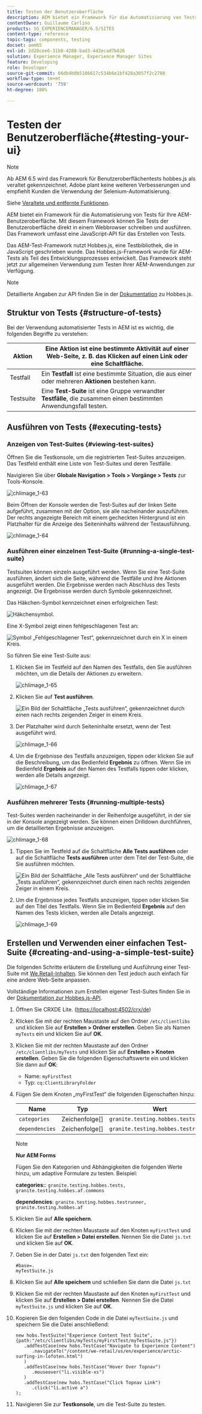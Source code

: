 ```yaml
---
title: Testen der Benutzeroberfläche
description: AEM bietet ein Framework für die Automatisierung von Tests für Ihre AEM-Benutzeroberfläche
contentOwner: Guillaume Carlino
products: SG_EXPERIENCEMANAGER/6.5/SITES
content-type: reference
topic-tags: components, testing
docset: aem65
exl-id: 2d28cee6-31b0-4288-bad3-4d2ecad7b626
solution: Experience Manager, Experience Manager Sites
feature: Developing
role: Developer
source-git-commit: 66db4b0b5106617c534b6e1bf428a3057f2c2708
workflow-type: tm+mt
source-wordcount: '759'
ht-degree: 100%

---
```


# Testen der Benutzeroberfläche{#testing-your-ui}

>[!NOTE]
>
>Ab AEM 6.5 wird das Framework für Benutzeroberflächentests hobbes.js als veraltet gekennzeichnet. Adobe plant keine weiteren Verbesserungen und empfiehlt Kunden die Verwendung der Selenium-Automatisierung.
>
>Siehe [Veraltete und entfernte Funktionen](/help/release-notes/deprecated-removed-features.md).

AEM bietet ein Framework für die Automatisierung von Tests für Ihre AEM-Benutzeroberfläche. Mit diesem Framework können Sie Tests der Benutzeroberfläche direkt in einem Webbrowser schreiben und ausführen. Das Framework umfasst eine JavaScript-API für das Erstellen von Tests.

Das AEM-Test-Framework nutzt Hobbes.js, eine Testbibliothek, die in JavaScript geschrieben wurde. Das Hobbes.js-Framework wurde für AEM-Tests als Teil des Entwicklungsprozesses entwickelt. Das Framework steht jetzt zur allgemeinen Verwendung zum Testen Ihrer AEM-Anwendungen zur Verfügung.

>[!NOTE]
>
>Detaillierte Angaben zur API finden Sie in der [Dokumentation](https://developer.adobe.com/experience-manager/reference-materials/6-5/test-api/index.html) zu Hobbes.js.

## Struktur von Tests {#structure-of-tests}

Bei der Verwendung automatisierter Tests in AEM ist es wichtig, die folgenden Begriffe zu verstehen:

| Aktion | Eine **Aktion** ist eine bestimmte Aktivität auf einer Web-Seite, z. B. das Klicken auf einen Link oder eine Schaltfläche. |
|---|---|
| Testfall | Ein **Testfall** ist eine bestimmte Situation, die aus einer oder mehreren **Aktionen** bestehen kann. |
| Testsuite | Eine **Test-Suite** ist eine Gruppe verwandter **Testfälle**, die zusammen einen bestimmten Anwendungsfall testen. |

## Ausführen von Tests {#executing-tests}

### Anzeigen von Test-Suites {#viewing-test-suites}

Öffnen Sie die Testkonsole, um die registrierten Test-Suites anzuzeigen. Das Testfeld enthält eine Liste von Test-Suites und deren Testfälle.

Navigieren Sie über **Globale Navigation > Tools > Vorgänge > Tests** zur Tools-Konsole.

![chlimage_1-63](assets/chlimage_1-63.png)

Beim Öffnen der Konsole werden die Test-Suites auf der linken Seite aufgeführt, zusammen mit der Option, sie alle nacheinander auszuführen. Der rechts angezeigte Bereich mit einem gecheckten Hintergrund ist ein Platzhalter für die Anzeige des Seiteninhalts während der Testausführung.

![chlimage_1-64](assets/chlimage_1-64.png)

### Ausführen einer einzelnen Test-Suite {#running-a-single-test-suite}

Testsuiten können einzeln ausgeführt werden. Wenn Sie eine Test-Suite ausführen, ändert sich die Seite, während die Testfälle und ihre Aktionen ausgeführt werden. Die Ergebnisse werden nach Abschluss des Tests angezeigt. Die Ergebnisse werden durch Symbole gekennzeichnet.

Das Häkchen-Symbol kennzeichnet einen erfolgreichen Test: 

![Häkchensymbol.](do-not-localize/chlimage_1-2.png)

Eine X-Symbol zeigt einen fehlgeschlagenen Test an:

![Symbol „Fehlgeschlagener Test“, gekennzeichnet durch ein X in einem Kreis.](do-not-localize/chlimage_1-3.png)

So führen Sie eine Test-Suite aus:

1. Klicken Sie im Testfeld auf den Namen des Testfalls, den Sie ausführen möchten, um die Details der Aktionen zu erweitern.

   ![chlimage_1-65](assets/chlimage_1-65.png)

1. Klicken Sie auf **Test ausführen**.

   ![Ein Bild der Schaltfläche „Tests ausführen“, gekennzeichnet durch einen nach rechts zeigenden Zeiger in einem Kreis.](do-not-localize/chlimage_1-4.png)

1. Der Platzhalter wird durch Seiteninhalte ersetzt, wenn der Test ausgeführt wird.

   ![chlimage_1-66](assets/chlimage_1-66.png)

1. Um die Ergebnisse des Testfalls anzuzeigen, tippen oder klicken Sie auf die Beschreibung, um das Bedienfeld **Ergebnis** zu öffnen. Wenn Sie im Bedienfeld **Ergebnis** auf den Namen des Testfalls tippen oder klicken, werden alle Details angezeigt.

   ![chlimage_1-67](assets/chlimage_1-67.png)

### Ausführen mehrerer Tests {#running-multiple-tests}

Test-Suites werden nacheinander in der Reihenfolge ausgeführt, in der sie in der Konsole angezeigt werden. Sie können einen Drilldown durchführen, um die detaillierten Ergebnisse anzuzeigen.

![chlimage_1-68](assets/chlimage_1-68.png)

1. Tippen Sie im Testfeld auf die Schaltfläche **Alle Tests ausführen** oder auf die Schaltfläche **Tests ausführen** unter dem Titel der Test-Suite, die Sie ausführen möchten.

   ![Ein Bild der Schaltfläche „Alle Tests ausführen“ und der Schaltfläche „Tests ausführen“, gekennzeichnet durch einen nach rechts zeigenden Zeiger in einem Kreis.](do-not-localize/chlimage_1-5.png)

1. Um die Ergebnisse jedes Testfalls anzuzeigen, tippen oder klicken Sie auf den Titel des Testfalls. Wenn Sie im Bedienfeld **Ergebnis** auf den Namen des Tests klicken, werden alle Details angezeigt.

   ![chlimage_1-69](assets/chlimage_1-69.png)

## Erstellen und Verwenden einer einfachen Test-Suite {#creating-and-using-a-simple-test-suite}

Die folgenden Schritte erläutern die Erstellung und Ausführung einer Test-Suite mit [We.Retail-Inhalten](/help/sites-developing/we-retail.md). Sie können den Test jedoch auch einfach für eine andere Web-Seite anpassen.

Vollständige Informationen zum Erstellen eigener Test-Suites finden Sie in der [Dokumentation zur Hobbes.js-API](https://developer.adobe.com/experience-manager/reference-materials/6-5/test-api/index.html).

1. Öffnen Sie CRXDE Lite. ([https://localhost:4502/crx/de](https://localhost:4502/crx/de))
1. Klicken Sie mit der rechten Maustaste auf den Ordner `/etc/clientlibs` und klicken Sie auf **Erstellen > Ordner erstellen**. Geben Sie als Namen `myTests` ein und klicken Sie auf **OK**.
1. Klicken Sie mit der rechten Maustaste auf den Ordner `/etc/clientlibs/myTests` und klicken Sie auf **Erstellen > Knoten erstellen**. Geben Sie die folgenden Eigenschaftswerte ein und klicken Sie dann auf **OK**:

   * Name: `myFirstTest`
   * Typ: `cq:ClientLibraryFolder`

1. Fügen Sie dem Knoten „myFirstTest“ die folgenden Eigenschaften hinzu:

   | Name | Typ | Wert |
   |---|---|---|
   | `categories` | Zeichenfolge[] | `granite.testing.hobbes.tests` |
   | `dependencies` | Zeichenfolge[] | `granite.testing.hobbes.testrunner` |

   >[!NOTE]
   >
   >**Nur AEM Forms**
   >
   >
   >Fügen Sie den Kategorien und Abhängigkeiten die folgenden Werte hinzu, um adaptive Formulare zu testen. Beispiel:
   >
   >
   >**categories:**: `granite.testing.hobbes.tests, granite.testing.hobbes.af.commons`
   >
   >
   >**dependencies**: `granite.testing.hobbes.testrunner, granite.testing.hobbes.af`

1. Klicken Sie auf **Alle speichern**.
1. Klicken Sie mit der rechten Maustaste auf den Knoten `myFirstTest` und klicken Sie auf **Erstellen > Datei erstellen**. Nennen Sie die Datei `js.txt` und klicken Sie auf **OK**.
1. Geben Sie in der Datei `js.txt` den folgenden Text ein:

   ```
   #base=.
   myTestSuite.js
   ```

1. Klicken Sie auf **Alle speichern** und schließen Sie dann die Datei `js.txt`
1. Klicken Sie mit der rechten Maustaste auf den Knoten `myFirstTest` und klicken Sie auf **Erstellen > Datei erstellen**. Nennen Sie die Datei `myTestSuite.js` und klicken Sie auf **OK**.
1. Kopieren Sie den folgenden Code in die Datei `myTestSuite.js` und speichern Sie die Datei anschließend:

   ```
   new hobs.TestSuite("Experience Content Test Suite", {path:"/etc/clientlibs/myTests/myFirstTest/myTestSuite.js"})
      .addTestCase(new hobs.TestCase("Navigate to Experience Content")
         .navigateTo("/content/we-retail/us/en/experience/arctic-surfing-in-lofoten.html")
      )
      .addTestCase(new hobs.TestCase("Hover Over Topnav")
         .mouseover("li.visible-xs")
      )
      .addTestCase(new hobs.TestCase("Click Topnav Link")
         .click("li.active a")
   );
   ```

1. Navigieren Sie zur **Testkonsole**, um die Test-Suite zu testen.
